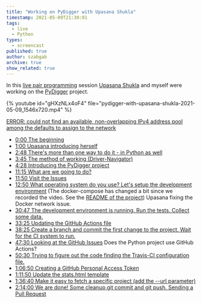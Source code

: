 ```yaml
---
title: "Working on PyDigger with Upasana Shukla"
timestamp: 2021-05-09T21:30:01
tags:
  - live
  - Python
types:
  - screencast
published: true
author: szabgab
archive: true
show_related: true
---
```



In this [live pair programming](/live) session
[Upasana Shukla](https://www.linkedin.com/in/upasana-shukla/) and myself were working on the
[PyDigger](https://pydigger.com/) project.


{% youtube id="gHXzNLx4oF4" file="pydigger-with-upasana-shukla-2021-05-09_1546x720.mp4" %}

<a href="https://stackoverflow.com/questions/43720339/docker-error-could-not-find-an-available-non-overlapping-ipv4-address-pool-am">ERROR: could not find an available, non-overlapping IPv4 address pool among the defaults to assign to the
network</a>

* [0:00 The beginning](https://youtu.be/gHXzNLx4oF4)
* [1:00 Upasana introducing herself](https://youtu.be/gHXzNLx4oF4?t=60)
* [2:48 There's more than one way to do it - in Python as well](https://youtu.be/gHXzNLx4oF4?t=168)
* [3:45 The method of working (Driver-Navigator)](https://youtu.be/gHXzNLx4oF4?t=225)
* [4:28 Introducing the PyDigger project](https://youtu.be/gHXzNLx4oF4?t=268)
* [11:15 What are we going to do?](https://youtu.be/gHXzNLx4oF4?t=675)
* [11:50 Visit the Issues](https://youtu.be/gHXzNLx4oF4?t=710)
* [12:50 What operating system do you use? Let's setup the development environment](https://youtu.be/gHXzNLx4oF4?t=770) (The docker-compose has changed a bit since we recorded the video. See the <a
href="https://github.com/szabgab/pydigger.com/">README of the project</a>) Upasana fixing the Docker network issue.
* [30:47 The development environment is running. Run the tests. Collect some data.](https://youtu.be/gHXzNLx4oF4?t=1847)
* [33:25 Updating the GitHub Actions file](https://youtu.be/gHXzNLx4oF4?t=2005)
* [38:25 Create a branch and commit the first change to the project. Wait for the CI system to run.](https://youtu.be/gHXzNLx4oF4?t=2305)
* [47:30 Looking at the GitHub Issues](https://youtu.be/gHXzNLx4oF4?t=2850) Does the Python project use GitHub Actions?
* [50:30 Trying to figure out the code finding the Travis-CI configuration file.](https://youtu.be/gHXzNLx4oF4?t=3030)
* [1:06:50 Creating a GitHub Personal Access Token](https://youtu.be/gHXzNLx4oF4?t=4010)
* [1:11:50 Update the stats.html template](https://youtu.be/gHXzNLx4oF4?t=4310)
* [1:36:40 Make it easy to fetch a specific project (add the --url parameter)](https://youtu.be/gHXzNLx4oF4?t=5800)
* [2:14:00 We are done! Some cleanup,git commit and git push. Sending a Pull Request](https://youtu.be/gHXzNLx4oF4?t=8040)
